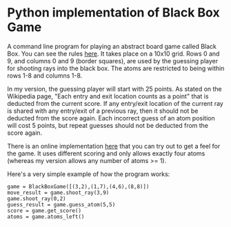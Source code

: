 # Python implementation of Black Box Game

A command line program for playing an abstract board game called Black Box.  You can see the rules [here](https://en.wikipedia.org/wiki/Black_Box_(game)).  It takes place on a 10x10 grid.  Rows 0 and 9, and columns 0 and 9 (border squares), are used by the guessing player for shooting rays into the black box.  The atoms are restricted to being within rows 1-8 and columns 1-8.

In my version, the guessing player will start with 25 points.  As stated on the Wikipedia page, "Each entry and exit location counts as a point" that is deducted from the current score. If any entry/exit location of the current ray is shared with any entry/exit of a previous ray, then it should not be deducted from the score again. Each incorrect guess of an atom position will cost 5 points, but repeat guesses should not be deducted from the score again.

There is an online implementation [here](http://www.pythononline.co.uk/blackbox/) that you can try out to get a feel for the game.  It uses different scoring and only allows exactly four atoms (whereas my version allows any number of atoms >= 1).


Here's a very simple example of how the program works:
```
game = BlackBoxGame([(3,2),(1,7),(4,6),(8,8)])
move_result = game.shoot_ray(3,9)
game.shoot_ray(0,2)
guess_result = game.guess_atom(5,5)
score = game.get_score()
atoms = game.atoms_left()
```
